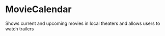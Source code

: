 # MovieCalendar
Shows current and upcoming movies in local theaters and allows users to watch trailers
